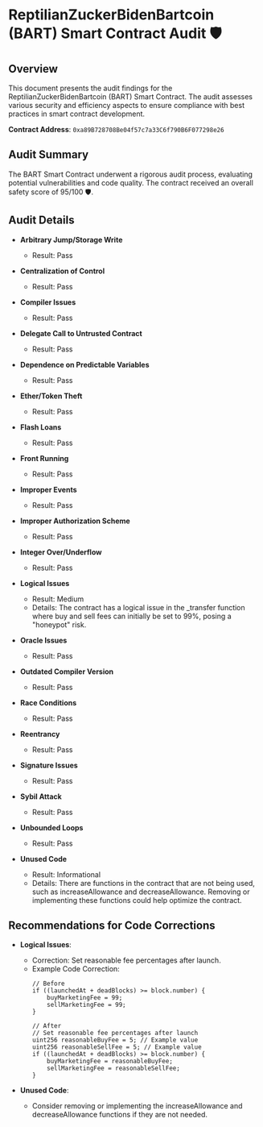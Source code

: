 # ReptilianZuckerBidenBartcoin (BART) Smart Contract Audit 🛡️

## Overview
This document presents the audit findings for the ReptilianZuckerBidenBartcoin (BART) Smart Contract. The audit assesses various security and efficiency aspects to ensure compliance with best practices in smart contract development.

**Contract Address**: `0xa89B728708Be04f57c7a33C6f790B6F077298e26`

## Audit Summary
The BART Smart Contract underwent a rigorous audit process, evaluating potential vulnerabilities and code quality. The contract received an overall safety score of 95/100 🛡️.

## Audit Details

- **Arbitrary Jump/Storage Write**
  - Result: Pass

- **Centralization of Control**
  - Result: Pass

- **Compiler Issues**
  - Result: Pass

- **Delegate Call to Untrusted Contract**
  - Result: Pass

- **Dependence on Predictable Variables**
  - Result: Pass

- **Ether/Token Theft**
  - Result: Pass

- **Flash Loans**
  - Result: Pass

- **Front Running**
  - Result: Pass

- **Improper Events**
  - Result: Pass

- **Improper Authorization Scheme**
  - Result: Pass

- **Integer Over/Underflow**
  - Result: Pass

- **Logical Issues**
  - Result: Medium
  - Details: The contract has a logical issue in the _transfer function where buy and sell fees can initially be set to 99%, posing a "honeypot" risk.

- **Oracle Issues**
  - Result: Pass

- **Outdated Compiler Version**
  - Result: Pass

- **Race Conditions**
  - Result: Pass

- **Reentrancy**
  - Result: Pass

- **Signature Issues**
  - Result: Pass

- **Sybil Attack**
  - Result: Pass

- **Unbounded Loops**
  - Result: Pass

- **Unused Code**
  - Result: Informational
  - Details: There are functions in the contract that are not being used, such as increaseAllowance and decreaseAllowance. Removing or implementing these functions could help optimize the contract.

## Recommendations for Code Corrections

- **Logical Issues**: 
  - Correction: Set reasonable fee percentages after launch.
  - Example Code Correction:
    ```
    // Before
    if ((launchedAt + deadBlocks) >= block.number) {
        buyMarketingFee = 99;
        sellMarketingFee = 99;
    }
    
    // After
    // Set reasonable fee percentages after launch
    uint256 reasonableBuyFee = 5; // Example value
    uint256 reasonableSellFee = 5; // Example value
    if ((launchedAt + deadBlocks) >= block.number) {
        buyMarketingFee = reasonableBuyFee;
        sellMarketingFee = reasonableSellFee;
    }
    ```

- **Unused Code**: 
  - Consider removing or implementing the increaseAllowance and decreaseAllowance functions if they are not needed.

